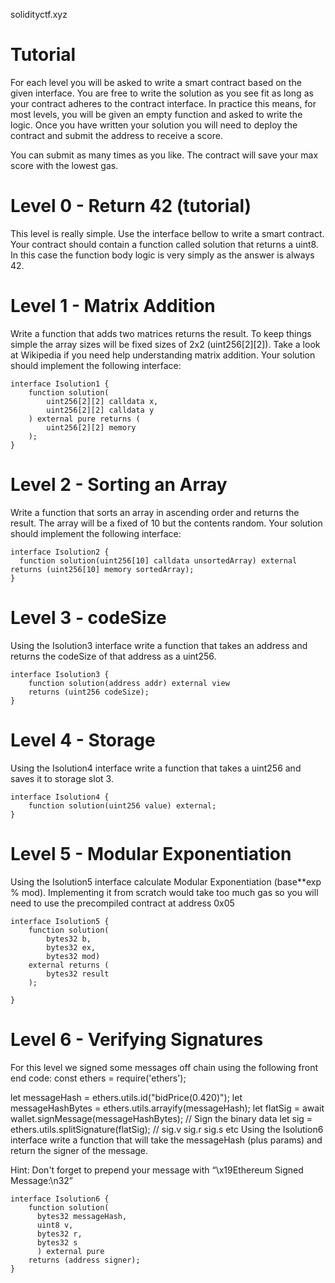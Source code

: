 solidityctf.xyz

# Tutorial
For each level you will be asked to write a smart contract based on the given interface. You are free to write the solution as you see fit as long as your contract adheres to the contract interface. In practice this means, for most levels, you will be given an empty function and asked to write the logic. Once you have written your solution you will need to deploy the contract and submit the address to receive a score.

You can submit as many times as you like. The contract will save your max score with the lowest gas.

# Level 0 - Return 42 (tutorial)
This level is really simple. Use the interface bellow to write a smart contract. Your contract should contain a function called solution that returns a uint8. In this case the function body logic is very simply as the answer is always 42.

# Level 1 - Matrix Addition
Write a function that adds two matrices returns the result. To keep things simple the array sizes will be fixed sizes of 2x2 (uint256[2][2]). Take a look at Wikipedia if you need help understanding matrix addition. Your solution should implement the following interface:

```
interface Isolution1 {
    function solution(
        uint256[2][2] calldata x, 
        uint256[2][2] calldata y
    ) external pure returns (
        uint256[2][2] memory
    );
}
```

# Level 2 - Sorting an Array
Write a function that sorts an array in ascending order and returns the result. The array will be a fixed of 10 but the contents random. Your solution should implement the following interface:

```
interface Isolution2 {
  function solution(uint256[10] calldata unsortedArray) external returns (uint256[10] memory sortedArray);
}
```

# Level 3 - codeSize
Using the Isolution3 interface write a function that takes an address and returns the codeSize of that address as a uint256.

```
interface Isolution3 {
    function solution(address addr) external view 
    returns (uint256 codeSize);
}
```

# Level 4 - Storage
Using the Isolution4 interface write a function that takes a uint256 and saves it to storage slot 3.

```
interface Isolution4 {
    function solution(uint256 value) external;
}
```

# Level 5 - Modular Exponentiation
Using the Isolution5 interface calculate Modular Exponentiation (base**exp % mod). Implementing it from scratch would take too much gas so you will need to use the precompiled contract at address 0x05

```
interface Isolution5 {
    function solution(
        bytes32 b,
        bytes32 ex, 
        bytes32 mod) 
    external returns (
        bytes32 result
    );

}
```

# Level 6 - Verifying Signatures
For this level we signed some messages off chain using the following front end code:
const ethers = require('ethers');

let messageHash = ethers.utils.id("bidPrice(0.420)");
let messageHashBytes = ethers.utils.arrayify(messageHash);
let flatSig = await wallet.signMessage(messageHashBytes); // Sign the binary data
let sig = ethers.utils.splitSignature(flatSig);  // sig.v sig.r sig.s etc
Using the Isolution6 interface write a function that will take the messageHash (plus params) and return the signer of the message.

Hint: Don't forget to prepend your message with “\x19Ethereum Signed Message:\n32”

```
interface Isolution6 {
    function solution(
      bytes32 messageHash, 
      uint8 v, 
      bytes32 r, 
      bytes32 s
      ) external pure 
    returns (address signer);
}
```